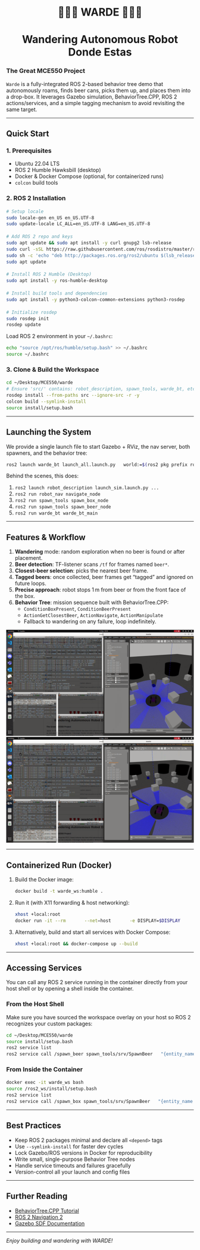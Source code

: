 <h1 align="center">🌹🌹🌹 WARDE 🌹🌹🌹</h1>
<h1 align="center">Wandering Autonomous Robot Donde Estas</h1>

### The Great MCE550 Project
`Warde` is a fully-integrated ROS 2-based behavior tree demo that autonomously roams, finds beer cans, picks them up, and places them into a drop-box. It leverages Gazebo simulation, BehaviorTree.CPP, ROS 2 actions/services, and a simple tagging mechanism to avoid revisiting the same target.

---

## Quick Start

### 1. Prerequisites

- Ubuntu 22.04 LTS  
- ROS 2 Humble Hawksbill (desktop)  
- Docker & Docker Compose (optional, for containerized runs)  
- `colcon` build tools  

### 2. ROS 2 Installation

```bash
# Setup locale
sudo locale-gen en_US en_US.UTF-8
sudo update-locale LC_ALL=en_US.UTF-8 LANG=en_US.UTF-8

# Add ROS 2 repo and keys
sudo apt update && sudo apt install -y curl gnupg2 lsb-release
sudo curl -sSL https://raw.githubusercontent.com/ros/rosdistro/master/ros.asc   | sudo apt-key add -
sudo sh -c 'echo "deb http://packages.ros.org/ros2/ubuntu $(lsb_release -cs) main"   > /etc/apt/sources.list.d/ros2.list'
sudo apt update

# Install ROS 2 Humble (Desktop)
sudo apt install -y ros-humble-desktop

# Install build tools and dependencies
sudo apt install -y python3-colcon-common-extensions python3-rosdep

# Initialize rosdep
sudo rosdep init
rosdep update
```

Load ROS 2 environment in your `~/.bashrc`:

```bash
echo "source /opt/ros/humble/setup.bash" >> ~/.bashrc
source ~/.bashrc
```

### 3. Clone & Build the Workspace

```bash
cd ~/Desktop/MCE550/warde
# Ensure 'src/' contains: robot_description, spawn_tools, warde_bt, etc.
rosdep install --from-paths src --ignore-src -r -y
colcon build --symlink-install
source install/setup.bash
```

---

## Launching the System

We provide a single launch file to start Gazebo + RViz, the nav server, both spawners, and the behavior tree:

```bash
ros2 launch warde_bt launch_all.launch.py   world:=$(ros2 pkg prefix robot_description)/models/myWorld/boxes_world.sdf   use_sim_time:=true   rviz_config_file:=$(ros2 pkg prefix robot_description)/rviz/sim.config.rviz
```

Behind the scenes, this does:

1. `ros2 launch robot_description launch_sim.launch.py ...`  
2. `ros2 run robot_nav navigate_node`  
3. `ros2 run spawn_tools spawn_box_node`  
4. `ros2 run spawn_tools spawn_beer_node`  
5. `ros2 run warde_bt warde_bt_main`

---

## Features & Workflow

1. **Wandering** mode: random exploration when no beer is found or after placement.  
2. **Beer detection**: TF-listener scans `/tf` for frames named `beer*`.  
3. **Closest-beer selection**: picks the nearest beer frame.  
4. **Tagged beers**: once collected, beer frames get “tagged” and ignored on future loops.  
5. **Precise approach**: robot stops 1 m from beer or from the front face of the box.  
6. **Behavior Tree**: mission sequence built with BehaviorTree.CPP:  
   - `ConditionBoxPresent`, `ConditionBeerPresent`  
   - `ActionGetClosestBeer`, `ActionNavigate`, `ActionManipulate`  
   - Fallback to wandering on any failure, loop indefinitely.  

![warde in action1](https://github.com/wgtayar/warde/blob/main/Screenshots/warde_pt1.png)
![warde in action2](https://github.com/wgtayar/warde/blob/main/Screenshots/warde_pt2.png)

---

## Containerized Run (Docker)

1. Build the Docker image:

    ```bash
    docker build -t warde_ws:humble .
    ```

2. Run it (with X11 forwarding & host networking):

    ```bash
    xhost +local:root
    docker run -it --rm       --net=host       -e DISPLAY=$DISPLAY       -v /tmp/.X11-unix:/tmp/.X11-unix       warde_ws:humble
    ```

3. Alternatively, build and start all services with Docker Compose:

    ```bash
    xhost +local:root && docker-compose up --build
    ```

---

## Accessing Services

You can call any ROS 2 service running in the container directly from your host shell or by opening a shell inside the container.

### From the Host Shell

Make sure you have sourced the workspace overlay on your host so ROS 2 recognizes your custom packages:

```bash
cd ~/Desktop/MCE550/warde
source install/setup.bash
ros2 service list
ros2 service call /spawn_beer spawn_tools/srv/SpawnBeer   "{entity_name: 'beer2', x: 2.0, y: 3.0, z: 0.25}"
```

### From Inside the Container

```bash
docker exec -it warde_ws bash
source /ros2_ws/install/setup.bash
ros2 service list
ros2 service call /spawn_box spawn_tools/srv/SpawnBeer   "{entity_name: 'box1', x: 0.0, y: 0.0, z: 0.0}"
```

---

## Best Practices

- Keep ROS 2 packages minimal and declare all `<depend>` tags  
- Use `--symlink-install` for faster dev cycles  
- Lock Gazebo/ROS versions in Docker for reproducibility  
- Write small, single-purpose Behavior Tree nodes  
- Handle service timeouts and failures gracefully  
- Version-control all your launch and config files  

---

## Further Reading

- [BehaviorTree.CPP Tutorial](https://www.behaviortree.dev/)  
- [ROS 2 Navigation 2](https://navigation.ros.org/)  
- [Gazebo SDF Documentation](http://sdformat.org/)  

---

*Enjoy building and wandering with WARDE!*
